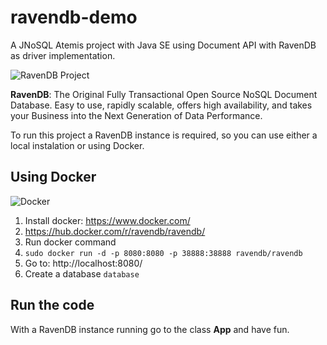 # ravendb-demo

A JNoSQL Atemis project with Java SE using Document API with RavenDB as driver implementation.

![RavenDB Project](https://ravendb.net/Content/images/logo/ravendb_logo_small.jpg)


**RavenDB**: The Original Fully Transactional Open Source NoSQL Document Database. Easy to use, rapidly scalable, offers high availability, and takes your Business into the Next Generation of Data Performance.



To run this project a RavenDB instance is required, so you can use either a local instalation or using Docker.



## Using Docker

![Docker](https://www.docker.com/sites/default/files/horizontal_large.png)


1. Install docker: https://www.docker.com/
1. https://hub.docker.com/r/ravendb/ravendb/
1. Run docker command
1. `sudo docker run -d -p 8080:8080 -p 38888:38888 ravendb/ravendb`
1. Go to: http://localhost:8080/
1. Create a database `database`



## Run the code

With a RavenDB instance running go to the class **App** and have fun.
